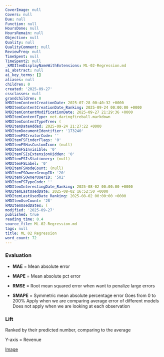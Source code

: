 ```yaml
---
CoverImage: null
Covers: null
Due: null
Function: null
HoursDone: null
HoursRemain: null
Objective: null
Quality: null
QualityComment: null
ReviewFreq: null
TimeSpent: null
TimeSpent2: null
_kMDItemDisplayNameWithExtensions: ML-02-Regression.md
ai_abstract: null
ai_key_terms: []
aliases: null
children: 0
created: '2025-09-27'
cssclasses: null
grandchildren: 0
kMDItemContentCreationDate: 2025-07-28 00:40:32 +0000
kMDItemContentCreationDate_Ranking: 2025-09-24 00:00:00 +0000
kMDItemContentModificationDate: 2025-09-27 21:29:36 +0000
kMDItemContentType: net.daringfireball.markdown
kMDItemContentTypeTree: (
kMDItemDateAdded: 2025-09-24 21:27:22 +0000
kMDItemDocumentIdentifier: '173240'
kMDItemFSCreatorCode: ''
kMDItemFSFinderFlags: '0'
kMDItemFSHasCustomIcon: (null)
kMDItemFSInvisible: '0'
kMDItemFSIsExtensionHidden: '0'
kMDItemFSIsStationery: (null)
kMDItemFSLabel: '0'
kMDItemFSNodeCount: (null)
kMDItemFSOwnerGroupID: '20'
kMDItemFSOwnerUserID: '502'
kMDItemFSTypeCode: ''
kMDItemInterestingDate_Ranking: 2025-08-02 00:00:00 +0000
kMDItemLastUsedDate: 2025-08-02 16:52:50 +0000
kMDItemLastUsedDate_Ranking: 2025-08-02 00:00:00 +0000
kMDItemUseCount: '28'
kMDItemUsedDates: (
modified: '2025-09-27'
published: true
reading_time: 0.4
source_file: ML-02-Regression.md
tags: null
title: ML 02 Regression
word_count: 72
---
```


### Evaluation

- **MAE** = Mean absolute error

- **MAPE** = Mean absolute pct error

- **RMSE** = Root mean squared error
  when want to penalize large errors

- **SMAPE** = Symmetric mean absolute percentage error
  Goes from 0 to 200%
  Apply when we are comparing average error of different models
  Does not apply when we are looking at each observation

### Lift

Ranked by their predicted number, comparing to the average

Y-axis = Revenue

[Image](https://i.imgur.com/np7zERs.png)
